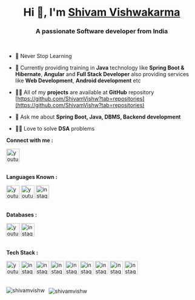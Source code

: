 
<h1 align="center">Hi 👋, I'm <a href="https://www.linkedin.com/in/shivam-vishwakarma-b981b3206/">Shivam Vishwakarma</a></h1> 

<h3 align="center">A passionate Software developer from India</h3><br>

- 🌱 Never Stop Learning
- 🌱 Currently providing training in **Java** technology like **Spring Boot & Hibernate**, **Angular** and **Full Stack Developer** also providing services like **Web Development**, **Android development** etc

- 👨‍💻 All of my **projects** are available at **GitHub** repository [https://github.com/ShivamVishw?tab=repositories](https://github.com/ShivamVishw?tab=repositories)

- 💬 Ask me about **Spring Boot, Java, DBMS, Backend development**
- 👨‍💻 Love to solve **DSA** problems


**Connect with me :**
<div>
<a href="https://www.linkedin.com/in/shivam-vishwakarma-b981b3206/)" target="_blank">
  <img src="https://img.shields.io/static/v1?message=Linkedin&logo=linkedin&label=&color=EF08E0&logoColor=white&labelColor=&style=for-the-badge" height="35" alt="youtube logo" />
</a></div>
<br>

**Languages Known :** 
<div align="left">
  <img src="https://img.shields.io/static/v1?message=Java&logo=java&label=&color=E8CA30&logoColor=white&labelColor=&style=for-the-badge" height="35" alt="youtube logo"  />
    <img src="https://img.shields.io/static/v1?message=Typescript&logo=typescript&label=&color=blue&logoColor=white&labelColor=&style=for-the-badge" height="35" alt="youtube logo"  />
  <img src="https://img.shields.io/static/v1?message=Javascript&logo=javascript&label=&color=E4405F&logoColor=white&labelColor=&style=for-the-badge" height="35" alt="instagram logo"  />
  </div>

  <br>

  
**Databases :**
<div align="left">
  <img src="https://img.shields.io/static/v1?message=Mysql&logo=mysql&label=&color=AA17EA&logoColor=white&labelColor=&style=for-the-badge" height="35" alt="youtube logo"  />
  <img src="https://img.shields.io/static/v1?message=Mongodb&logo=mongodb&label=&color=E4405F&logoColor=white&labelColor=&style=for-the-badge" height="35" alt="instagram logo"  />
</div>

  <br>
 


**Tech Stack :**  
<div align="left">
  <img src="https://img.shields.io/static/v1?message=Html5&logo=html5&label=&color=0B4FD7&logoColor=white&labelColor=&style=for-the-badge" height="35" alt="youtube logo"  />
  <img src="https://img.shields.io/static/v1?message=Css3&logo=css3&label=&color=EF10E1&logoColor=white&labelColor=&style=for-the-badge" height="35" alt="instagram logo"  />
 <img src="https://img.shields.io/static/v1?message=Bootstrap&logo=bootstrap&label=&color=EFD008&logoColor=white&labelColor=&style=for-the-badge" height="35" alt="instagram logo"  />
  <img src="https://img.shields.io/static/v1?message=Spring&logo=spring&label=&color=C7EF10&logoColor=white&labelColor=&style=for-the-badge" height="35" alt="instagram logo"  />

<img src="https://img.shields.io/static/v1?message=Angular&logo=angular&label=&color=a6120d&logoColor=white&labelColor=&style=for-the-badge" height="35" alt="instagram logo"  />
<img src="https://img.shields.io/static/v1?message=Material UI&logo=mui&label=&color=651fff&logoColor=white&labelColor=&style=for-the-badge" height="35" alt="instagram logo"  />
  
 <img src="https://img.shields.io/static/v1?message=Springboot&logo=springboot&label=&color=EF8A10&logoColor=white&labelColor=&style=for-the-badge" height="35" alt="instagram logo"  />
 <img src="https://img.shields.io/static/v1?message=Postman&logo=postman&label=&color=EF8A10&logoColor=white&labelColor=&style=for-the-badge" height="35" alt="instagram logo"  />
 <img src="https://img.shields.io/static/v1?message=Thymeleaf&logo=thymeleaf&label=&color=EF10D4&logoColor=white&labelColor=&style=for-the-badge" height="35" alt="instagram logo"  /></div>
<br>



<!---
--->
<!-- <p><img align="left" src="https://github-readme-stats.vercel.app/api/top-langs?username=shivamvishw&show_icons=true&locale=en&layout=compact" alt="shivamvishw" /></p>
 -->
<p>&nbsp;&nbsp;<img align="center" src="https://github-readme-streak-stats.herokuapp.com/?user=shivamvishw&" alt="shivamvishw" />&nbsp<img align="left" src="https://github-readme-stats.vercel.app/api/top-langs?username=shivamvishw&show_icons=true&locale=en&layout=compact" alt="shivamvishw" /></p> 


